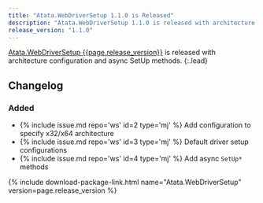 ```yaml
---
title: "Atata.WebDriverSetup 1.1.0 is Released"
description: "Atata.WebDriverSetup 1.1.0 is released with architecture configuration and async SetUp methods."
release_version: "1.1.0"
---
```


[Atata.WebDriverSetup {{page.release_version}}](https://www.nuget.org/packages/Atata.WebDriverSetup/{{page.release_version}})
is released with architecture configuration and async SetUp methods.
{:.lead}

<!--more-->

## Changelog

### Added

- {% include issue.md repo='ws' id=2 type='mj' %} Add configuration to specify x32/x64 architecture
- {% include issue.md repo='ws' id=3 type='mj' %} Default driver setup configurations
- {% include issue.md repo='ws' id=4 type='mj' %} Add async `SetUp*` methods

{% include download-package-link.html name="Atata.WebDriverSetup" version=page.release_version %}